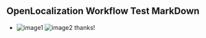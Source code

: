 ## OpenLocalization Workflow Test MarkDown
* ![image1](.\7cf0a8bd-fe0e-4f74-b262-30803f6c4a9e.PNG)   ![image2](.\634f1444-6e2d-47e4-ab41-1aa9f95be77d.png) 
thanks!
